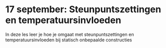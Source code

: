 # 17 september: Steunpuntszettingen en temperatuursinvloeden

In deze les leer je hoe je omgaat met steunpuntszettingen en temperatuursinvloeden bij statisch onbepaalde constructies
